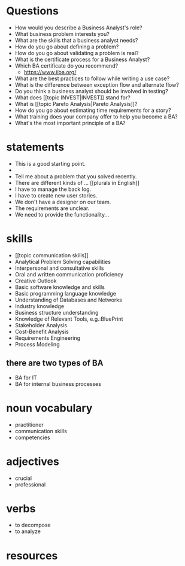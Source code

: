 # Questions
- How would you describe a Business Analyst's role?
- What business problem interests you?
- What are the skills that a business analyst needs?
- How do you go about defining a problem?
- How do you go about validating a problem is real?
- What is the certificate process for a Business Analyst?
- Which BA certificate do you recommend?
	- https://www.iiba.org/
-   What are the best practices to follow while writing a use case? 
-   What is the difference between exception flow and alternate flow? 
-   Do you think a business analyst should be involved in testing? 
-   What does [[topic INVEST|INVEST]] stand for? 
-   What is [[topic Pareto Analysis|Pareto Analysis]]?
- How do you go about estimating time requirements for a story?
- What training does your company offer to help you become a BA?
- What's the most important principle of a BA?



# statements
- This is a good starting point.
- 
- Tell me about a problem that you solved recently.
- There are different kinds of ... [[plurals in English]]
- I have to manage the back log.
- I have to create new user stories.
- We don't have a designer on our team.
- The requirements are unclear.
- We need to provide the functionality...

# skills
- [[topic communication skills]]
-   Analytical Problem Solving capabilities
-   Interpersonal and consultative skills
-   Oral and written communication proficiency
-   Creative Outlook
-   Basic software knowledge and skills
-   Basic programming language knowledge
-   Understanding of Databases and Networks
-   Industry knowledge
-   Business structure understanding
-   Knowledge of Relevant Tools, e.g.:BluePrint
-   Stakeholder Analysis
-   Cost-Benefit Analysis
-   Requirements Engineering
-   Process Modeling



## there are two types of BA
- BA for IT
- BA for internal business processes

# noun vocabulary
- practitioner
- communication skills
- competencies

# adjectives
- crucial
- professional

# verbs
- to decompose
- to analyze



# resources

